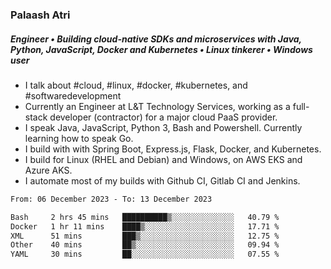 ### Palaash Atri

##### Engineer • Building cloud-native SDKs and microservices with Java, Python, JavaScript, Docker and Kubernetes • Linux tinkerer • Windows user

- I talk about #cloud, #linux, #docker, #kubernetes, and #softwaredevelopment
- Currently an Engineer at L&T Technology Services, working as a full-stack developer (contractor) for a major cloud PaaS provider.
- I speak Java, JavaScript, Python 3, Bash and Powershell. Currently learning how to speak Go.
- I build with with Spring Boot, Express.js, Flask, Docker, and Kubernetes.
- I build for Linux (RHEL and Debian) and Windows, on AWS EKS and Azure AKS.
- I automate most of my builds with Github CI, Gitlab CI and Jenkins.

<!--
**palaashatri/palaashatri** is a ✨ _special_ ✨ repository because its `README.md` (this file) appears on your GitHub profile.

Here are some ideas to get you started:

- 🔭 I’m currently working on ...
- 🌱 I’m currently learning ...
- 👯 I’m looking to collaborate on ...
- 🤔 I’m looking for help with ...
- 💬 Ask me about ...
- 📫 How to reach me: ...
- 😄 Pronouns: ...
- ⚡ Fun fact: ...
-->

<!--START_SECTION:waka-->

```txt
From: 06 December 2023 - To: 13 December 2023

Bash     2 hrs 45 mins   ██████████▒░░░░░░░░░░░░░░   40.79 %
Docker   1 hr 11 mins    ████▒░░░░░░░░░░░░░░░░░░░░   17.71 %
XML      51 mins         ███▒░░░░░░░░░░░░░░░░░░░░░   12.75 %
Other    40 mins         ██▒░░░░░░░░░░░░░░░░░░░░░░   09.94 %
YAML     30 mins         ██░░░░░░░░░░░░░░░░░░░░░░░   07.55 %
```

<!--END_SECTION:waka-->
